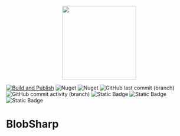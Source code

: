 
<p align="center">
    <img src="https://github.com/user-attachments/assets/8ae7bc6c-2243-47dc-aec1-4660514c39b2" width="200" height="200" />
</p>

[![Build and Publish](https://github.com/kris701/BlobSharp/actions/workflows/dotnet-desktop.yml/badge.svg)](https://github.com/kris701/BlobSharp/actions/workflows/dotnet-desktop.yml)
![Nuget](https://img.shields.io/nuget/v/BlobSharp)
![Nuget](https://img.shields.io/nuget/dt/BlobSharp)
![GitHub last commit (branch)](https://img.shields.io/github/last-commit/kris701/BlobSharp/main)
![GitHub commit activity (branch)](https://img.shields.io/github/commit-activity/m/kris701/BlobSharp)
![Static Badge](https://img.shields.io/badge/Platform-Windows-blue)
![Static Badge](https://img.shields.io/badge/Platform-Linux-blue)
![Static Badge](https://img.shields.io/badge/Framework-dotnet--8.0-green)


# BlobSharp

